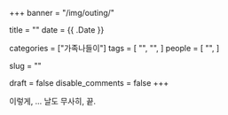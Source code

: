 +++
banner = "/img/outing/"

title = ""
date = {{ .Date }}

categories = ["가족나들이"]
tags = [
    "",
    "",
]
people = [
    "",
]

slug = ""

draft = false
disable_comments = false
+++

<!--more-->

이렇게, … 날도 무사히, 끝.

